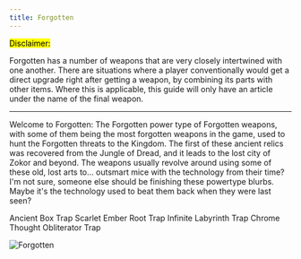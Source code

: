 ```yaml
---
title: Forgotten
---
```


<mark>Disclaimer: </mark>

Forgotten has a number of weapons that are very closely intertwined with one another. There are situations where a player conventionally would get a direct upgrade right after getting a weapon, by combining its parts with other items. Where this is applicable, this guide will only have an article under the name of the final weapon.

---

Welcome to Forgotten: The Forgotten power type of Forgotten weapons, with some of them being the most forgotten weapons in the game, used to hunt the Forgotten threats to the Kingdom. The first of these ancient relics was recovered from the Jungle of Dread, and it leads to the lost city of Zokor and beyond. The weapons usually revolve around using some of these old, lost arts to... outsmart mice with the technology from their time? I'm not sure, someone else should be finishing these powertype blurbs.
Maybe it's the technology used to beat them back when they were last seen?

Ancient Box Trap
Scarlet Ember Root Trap
Infinite Labyrinth Trap
Chrome Thought Obliterator Trap

<img src="/assets/images/power-types/forgotten.png" alt="Forgotten">
